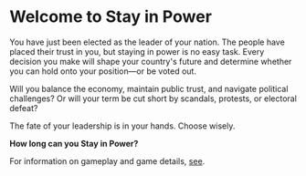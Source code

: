 # Welcome to Stay in Power

You have just been elected as the leader of your nation. The people have placed
their trust in you, but staying in power is no easy task. Every decision you
make will shape your country's future and determine whether you can hold onto
your position—or be voted out.

Will you balance the economy, maintain public trust, and navigate political
challenges? Or will your term be cut short by scandals, protests, or electoral
defeat?

The fate of your leadership is in your hands. Choose wisely.

**How long can you Stay in Power?**

For information on gameplay and game details, [see](/docs/index.md).
